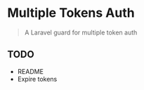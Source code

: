# Multiple Tokens Auth

> A Laravel guard for multiple token auth

## TODO
* README
* Expire tokens
